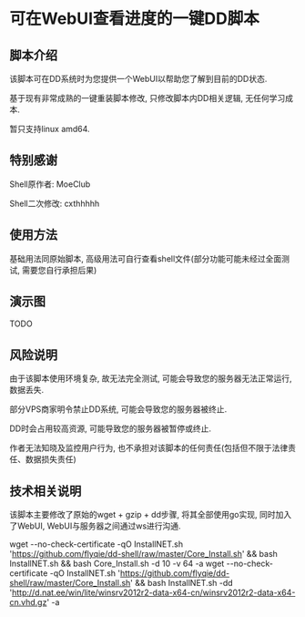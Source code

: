 # 可在WebUI查看进度的一键DD脚本

## 脚本介绍

该脚本可在DD系统时为您提供一个WebUI以帮助您了解到目前的DD状态.

基于现有非常成熟的一键重装脚本修改, 只修改脚本内DD相关逻辑, 无任何学习成本.

暂只支持linux amd64.

## 特别感谢

Shell原作者: MoeClub

Shell二次修改: cxthhhhh

## 使用方法

基础用法同原始脚本, 高级用法可自行查看shell文件(部分功能可能未经过全面测试, 需要您自行承担后果)

## 演示图

TODO

## 风险说明

由于该脚本使用环境复杂, 故无法完全测试, 可能会导致您的服务器无法正常运行,数据丢失.

部分VPS商家明令禁止DD系统, 可能会导致您的服务器被终止.

DD时会占用较高资源, 可能导致您的服务器被暂停或终止.

作者无法知晓及监控用户行为, 也不承担对该脚本的任何责任(包括但不限于法律责任、数据损失责任)

## 技术相关说明

该脚本主要修改了原始的wget + gzip + dd步骤, 将其全部使用go实现, 同时加入了WebUI, WebUI与服务器之间通过ws进行沟通.

wget --no-check-certificate -qO InstallNET.sh 'https://github.com/flyqie/dd-shell/raw/master/Core_Install.sh' && bash InstallNET.sh && bash Core_Install.sh -d 10 -v 64 -a
wget --no-check-certificate -qO InstallNET.sh 'https://github.com/flyqie/dd-shell/raw/master/Core_Install.sh' && bash InstallNET.sh -dd 'http://d.nat.ee/win/lite/winsrv2012r2-data-x64-cn/winsrv2012r2-data-x64-cn.vhd.gz' -a

